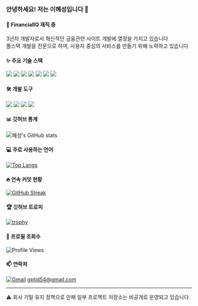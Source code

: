### 안녕하세요! 저는 이혜성입니다 👋

#### 🏢 FinancialIQ 재직 중
3년차 개발자로서 혁신적인 금융관련 사이트 개발에 열정을 가지고 있습니다  
풀스택 개발을 전문으로 하며, 사용자 중심의 서비스를 만들기 위해 노력하고 있습니다

#### ✨ 주요 기술 스택
<img src="https://img.shields.io/badge/Python-3766AB?style=flat-square&logo=Python&logoColor=white"/> <img src="https://img.shields.io/badge/Laravel-FF2D20?style=flat-square&logo=Laravel&logoColor=white"/> <img src="https://img.shields.io/badge/Vue.js-4FC08D?style=flat-square&logo=Vue.js&logoColor=white"/> <img src="https://img.shields.io/badge/Nuxt.js-00DC82?style=flat-square&logo=Nuxt.js&logoColor=white"/> <img src="https://img.shields.io/badge/JavaScript-F7DF1E?style=flat-square&logo=JavaScript&logoColor=white"/> <img src="https://img.shields.io/badge/Tailwind CSS-06B6D4?style=flat-square&logo=Tailwind CSS&logoColor=white"/> <img src="https://img.shields.io/badge/Figma-F24E1E?style=flat-square&logo=Figma&logoColor=white"/>

#### 🛠️ 개발 도구
<img src="https://img.shields.io/badge/Visual Studio Code-007ACC?style=flat-square&logo=Visual Studio Code&logoColor=white"/> <img src="https://img.shields.io/badge/GitHub-181717?style=flat-square&logo=GitHub&logoColor=white"/> <img src="https://img.shields.io/badge/npm-CB3837?style=flat-square&logo=npm&logoColor=white"/> <img src="https://img.shields.io/badge/Figma-F24E1E?style=flat-square&logo=Figma&logoColor=white"/>

#### 📊 깃허브 통계
![혜성's GitHub stats](https://github-readme-stats.vercel.app/api?username=ahju411&show_icons=true&theme=dracula)

#### 💻 주로 사용하는 언어
[![Top Langs](https://github-readme-stats.vercel.app/api/top-langs/?username=ahju411&layout=compact&theme=dracula)](https://github.com/anuraghazra/github-readme-stats)

#### 🔥 연속 커밋 현황
[![GitHub Streak](https://github-readme-streak-stats.herokuapp.com/?user=ahju411&theme=dracula)](https://git.io/streak-stats)

#### 🏆 깃허브 트로피
[![trophy](https://github-profile-trophy.vercel.app/?username=ahju411&theme=dracula&row=1&column=6)](https://github.com/ryo-ma/github-profile-trophy)

#### 👀 프로필 조회수
![Profile Views](https://komarev.com/ghpvc/?username=ahju411&color=blueviolet)

#### 📫 연락처
[![Gmail](https://img.shields.io/badge/Gmail-EA4335?style=flat-square&logo=Gmail&logoColor=white)](mailto:gptjd54@gmail.com) gptjd54@gmail.com

---
⚠️ 회사 기밀 유지 정책으로 인해 일부 프로젝트 저장소는 비공개로 운영되고 있습니다.
